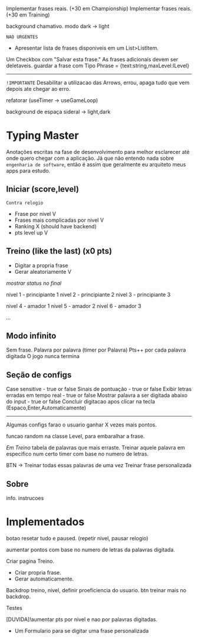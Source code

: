 Implementar frases reais. (+30 em Championship)
Implementar frases reais. (+30 em Training)

background chamativo.
modo dark -> light

`NAO URGENTES`

- Apresentar lista de frases disponiveis em um List>ListItem.

Um Checkbox com "Salvar esta frase."
As frases adicionais devem ser deletaveis.
guardar a frase com Tipo Phrase = {text:string,maxLevel:ILevel}

---

`!IMPORTANTE`
Desabilitar a utilizacao das Arrows, errou, apaga tudo que vem depois ate chegar ao erro.

refatorar (useTimer -> useGameLoop)

background de espaça sideral -> light,dark

# Typing Master

Anotações escritas na fase de desenvolvimento para melhor esclarecer até onde quero chegar com a aplicação. Já que não entendo nada sobre `engenharia de software`, então é assim que geralmente eu arquiteto meus apps para estudo.

## Iniciar (score,level)

`Contra relogio`

- Frase por nivel V
- Frases mais complicadas por nivel V
- Ranking X (should have backend)
- pts level up V

## Treino (like the last) (x0 pts)

- Digitar a propria frase
- Gerar aleatoriamente V

_mostrar status no final_

nivel 1 - principiante 1
nivel 2 - principiante 2
nivel 3 - principiante 3

nivel 4 - amador 1
nivel 5 - amador 2
nivel 6 - amador 3

...

## Modo infinito

Sem frase.
Palavra por palavra (timer por Palavra)
Pts++ por cada palavra digitada
O jogo nunca termina

## Seção de configs

Case sensitive - true or false
Sinais de pontuação - true or false
Exibir letras erradas em tempo real - true or false
Mostrar palavra a ser digitada abaixo do input - true or false
Concluir digitacao apos clicar na tecla (Espaco,Enter,Automaticamente)

---

Algumas configs farao o usuario ganhar X vezes mais pontos.

funcao random na classe Level, para embaralhar a frase.

_Em Treino_
tabela de palavras que mais erraste.
Treinar aquele palavra em especifico num certo timer com base no numero de letras.

BTN -> Treinar todas essas palavras de uma vez
Treinar frase personalizada

## Sobre

info.
instrucoes

# Implementados

botao resetar tudo e paused. (repetir nivel, pausar relogio)

aumentar pontos com base no numero de letras da palavras digitada.

Criar pagina Treino.

- Criar propria frase.
- Gerar automaticamente.

Backdrop treino, nivel, definir proeficiencia do usuario.
btn treinar mais no backdrop.

Testes

[DUVIDA]!aumentar pts por nivel e nao por palavras digitadas.

- Um Formulario para se digitar uma frase personalizada
